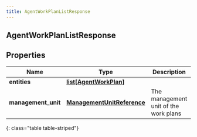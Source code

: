 ```yaml
---
title: AgentWorkPlanListResponse
---
```

## AgentWorkPlanListResponse

## Properties

|Name | Type | Description | Notes|
|------------ | ------------- | ------------- | -------------|
| **entities** | [**list[AgentWorkPlan]**](AgentWorkPlan.html) |  | [optional] |
| **management_unit** | [**ManagementUnitReference**](ManagementUnitReference.html) | The management unit of the work plans | |
{: class="table table-striped"}


